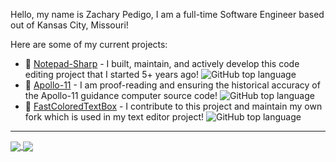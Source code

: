 Hello, my name is Zachary Pedigo, I am a full-time Software Engineer based out of Kansas City, Missouri!

Here are some of my current projects:
* 📝 [Notepad-Sharp](https://github.com/Hexman768/Notepad-Sharp) - I built, maintain, and actively develop this code editing project that I started 5+ years ago! ![GitHub top language](https://img.shields.io/github/languages/top/Hexman768/Notepad-Sharp?style=plastic&color=darkgreen)
* 🔭 [Apollo-11](https://github.com/chrislgarry/Apollo-11) - I am proof-reading and ensuring the historical accuracy of the Apollo-11 guidance computer source code! ![GitHub top language](https://img.shields.io/github/languages/top/Hexman768/Apollo-11?style=plastic&color=orange)
* 📜 [FastColoredTextBox](https://github.com/PavelTorgashov/FastColoredTextBox) - I contribute to this project and maintain my own fork which is used in my text editor project! ![GitHub top language](https://img.shields.io/github/languages/top/Hexman768/FastColoredTextBox?style=plastic&color=darkgreen)

___
<a href="https://github.com/anuraghazra/github-readme-stats">
  <img align="center" src="https://github-readme-stats.vercel.app/api?username=Hexman768&show=reviews,prs_merged,prs_merged_percentage" />
</a>

<a href="https://github.com/anuraghazra/github-readme-stats">
  <img align="center" src="https://github-readme-stats.vercel.app/api/top-langs/?username=Hexman768&langs_count=8&layout=donut" />
</a>

<!-- Link Definitions -->
[top-lang]:https://img.shields.io/github/languages/top/Hexman768/Notepad-Sharp

